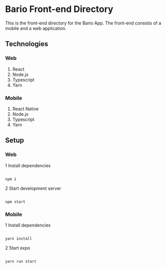 # Bario Front-end Directory

This is the front-end directory for the Bario App. The front-end consists of a mobile and a web application.

## Technologies

### Web

1. React
2. Node.js
3. Typescript
4. Yarn

### Mobile

1. React Native
2. Node.js
3. Typescript
4. Yarn

## Setup

### Web

1 Install dependencies

```terminal

npm i

```

2 Start development server

```terminal

npm start

```

### Mobile

1 Install dependencies

```terminal

yarn install

```

2 Start expo

```terminal

yarn run start

```
